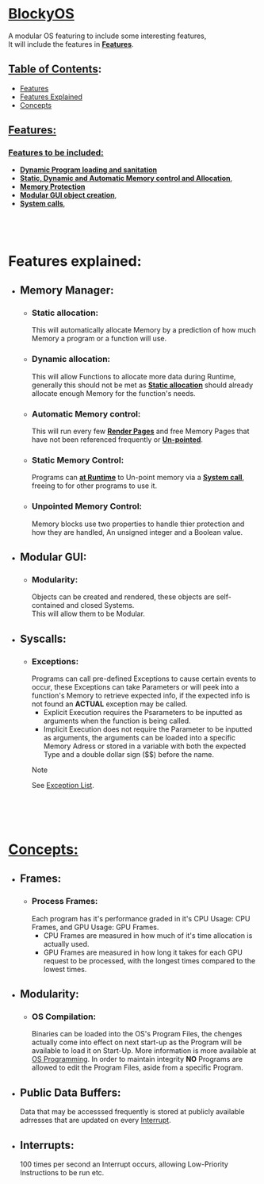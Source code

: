 # <ins>BlockyOS</ins>
A modular OS featuring to include some interesting features, <br/> It will include the features in **[Features](#Features:)**.

## <ins>Table of Contents</ins>:
* [Features](#Features:)
* [Features Explained](#features-explained)
* [Concepts](#concepts)

## <ins>Features:<ins>
### <ins>Features to be included:</ins>
* **[Dynamic Program loading and sanitation](#Dynamic-Program-Loading-and-Sanitation)**
* **[Static, Dynamic and Automatic Memory control and Allocation](#Memory-Manager)**,
* **[Memory Protection](#Memory-Protection)**
* **[Modular GUI object creation](#Modular-GUI)**,
* **[System calls](#Syscalls)**,
<br><br><br><br>

# Features explained:
* ## **Memory Manager:**
    - ### Static allocation:
        This will automatically allocate Memory by a prediction of how much Memory a program or a function will use.
    - ### Dynamic allocation:
        This will allow Functions to allocate more data during Runtime, generally this should not be met as **[Static allocation](#static-allocation)** should already allocate enough Memory for the function's needs.
    - ### Automatic Memory control:
        This will run every few **[Render Pages](#Frames)** and free Memory Pages that have not been referenced frequently or **[Un-pointed](#Unpointed-Memory-Control)**.
    - ### Static Memory Control:
        Programs can **<ins>at Runtime</ins>** to Un-point memory via a **[System call](#Syscalls)**, freeing to for other programs to use it.
    - ### Unpointed Memory Control:
        Memory blocks use two properties to handle thier protection and how they are handled, An unsigned integer and a Boolean value.

* ## **Modular GUI:**
    - ### Modularity:
        Objects can be created and rendered, these objects are self-contained and closed Systems.<br>This will allow them to be Modular.

* ## **Syscalls:**
    - ### Exceptions:
        Programs can call pre-defined Exceptions to cause certain events to occur, these Exceptions can take Parameters or will peek into a function's Memory to retrieve expected info, if the expected info is not found an **ACTUAL** exception may be called. 
        * Explicit Execution requires the Psarameters to be inputted as arguments when the function is being called.
        * Implicit Execution does not require the Parameter to be inputted as arguments, the arguments can be loaded into a specific Memory Adress or stored in a variable with both the expected Type and a double dollar sign ($$)  before the name.
        > [!NOTE] 
        > See [Exception List](./Source/Public/FunctionInterruptHashes.csv).

<br><br><br>

# <ins>Concepts:</ins>
* ## Frames:
    * ### Process Frames:
        Each program has it's performance graded in it's CPU Usage: CPU Frames, and GPU Usage: GPU Frames.
        * CPU Frames are measured in how much of it's time allocation is actually used.
        * GPU Frames are measured in how long it takes for each GPU request to be processed, with the longest times compared to the lowest times.
* ## Modularity:
    * ### OS Compilation:
        Binaries can be loaded into the OS's Program Files, the chenges actually come into effect on next start-up as the Program will be available to load it on Start-Up.
        More information is more available at [OS Programming](./Source/Public/OS-Unique%20syscalls.md).
        In order to maintain integrity **NO** Programs are allowed to edit the Program Files, aside from a specific Program.
* ## Public Data Buffers:
    Data that may be accesssed frequently is stored at publicly available adrresses that are updated on every [Interrupt](#interrupts).
* ## Interrupts:
    100 times per second an Interrupt occurs, allowing Low-Priority Instructions to be run etc.